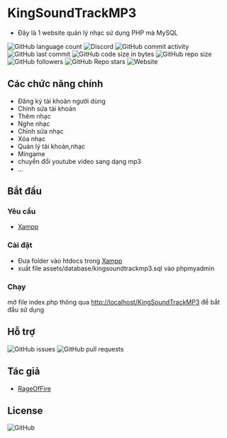 # KingSoundTrackMP3

* Đây là 1 website quản lý nhạc sử dụng PHP mà MySQL

![GitHub language count](https://img.shields.io/github/languages/count/RageOfFire/KingSoundTrackMP3)
![Discord](https://img.shields.io/discord/752171524919918672)
![GitHub commit activity](https://img.shields.io/github/commit-activity/m/RageOfFire/KingSoundTrackMP3)
![GitHub last commit](https://img.shields.io/github/last-commit/RageOfFire/KingSoundTrackMP3)
![GitHub code size in bytes](https://img.shields.io/github/languages/code-size/RageOfFire/KingSoundTrackMP3)
![GitHub repo size](https://img.shields.io/github/repo-size/RageOfFire/KingSoundTrackMP3)
![GitHub followers](https://img.shields.io/github/followers/RageOfFire)
![GitHub Repo stars](https://img.shields.io/github/stars/RageOfFire/KingSoundTrackMP3)
![Website](https://img.shields.io/website?down_color=red&down_message=Offline&up_color=green&up_message=%C4%90ang%20ho%E1%BA%A1t%20%C4%91%E1%BB%99ng&url=https%3A%2F%2Fkingsoundtrackmp3.tk%2F)

## Các chức năng chính

* Đăng ký tài khoản người dùng
* Chỉnh sửa tài khoản
* Thêm nhạc
* Nghe nhạc
* Chỉnh sửa nhạc
* Xóa nhạc
* Quản lý tài khoản,nhạc
* Mingame
* chuyển đổi youtube video sang dạng mp3
* ...

## Bắt đầu

### Yêu cầu

* [Xampp](https://www.apachefriends.org/download.html)

### Cài đặt

* Đưa folder vào htdocs trong [Xampp](https://www.apachefriends.org/download.html)
* xuất file assets/database/kingsoundtrackmp3.sql vào phpmyadmin

### Chạy

mở file index.php thông qua <http://localhost/KingSoundTrackMP3> để bắt đầu sử dụng

## Hỗ trợ

![GitHub issues](https://img.shields.io/github/issues/RageOfFire/KoraBot)
![GitHub pull requests](https://img.shields.io/github/issues-pr/RageOfFire/KoraBot)

## Tác giả

* [RageOfFire](https://github.com/RageOfFire)

## License

![GitHub](https://img.shields.io/github/license/RageOfFire/KingSoundTrackMP3)
